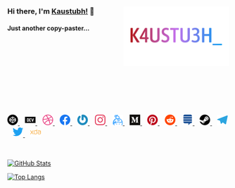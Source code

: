 ### Hi there, I'm [Kaustubh!](https://k4ustu3h.cf) 👋 <img alt="K4USTU3H_" style="float: right; width: 25vw;" src="https://raw.githubusercontent.com/k4ustu3h/k4ustu3h/master/assets/images/K4USTU3H_.png">

#### Just another copy-paster...

</br>
</br>
</br>
</br>
</br>
</br>
</br>
</br>
</br>
</br>

<a href="https://codepen.io/k4ustu3h">
  <img alt="Codepen" width="24px" src="https://raw.githubusercontent.com/k4ustu3h/k4ustu3h/master/assets/images/codepen.svg" />
</a>
&nbsp;&nbsp;
<a href="https://dev.to/k4ustu3h">
  <img alt="Dev" width="24px" src="https://raw.githubusercontent.com/k4ustu3h/k4ustu3h/master/assets/images/dev-dot-to.svg" />
</a>
&nbsp;&nbsp;
<a href="https://www.dribbble.com/k4ustu3h">
  <img alt="Dribbble" width="24px" src="https://raw.githubusercontent.com/k4ustu3h/k4ustu3h/master/assets/images/dribbble.svg" />
</a>
&nbsp;&nbsp;
<a href="https://fb.me/k4ustu3h">
  <img alt="Facebook" width="24px" src="https://raw.githubusercontent.com/k4ustu3h/k4ustu3h/master/assets/images/facebook.svg" />
</a>
&nbsp;&nbsp;
<a href="https://gravatar.com/kaustubhladiya">
  <img alt="Gravatar" width="24px" src="https://raw.githubusercontent.com/k4ustu3h/k4ustu3h/master/assets/images/gravatar.svg" />
</a>
&nbsp;&nbsp;
<a href="https://www.instagram.com/k4ustu3h">
  <img alt="Instagram" width="24px" src="https://raw.githubusercontent.com/k4ustu3h/k4ustu3h/master/assets/images/instagram.svg" />
</a>
&nbsp;&nbsp;
<a href="https://keybase.io/k4ustu3h">
  <img alt="Keybase" width="24px" src="https://raw.githubusercontent.com/k4ustu3h/k4ustu3h/master/assets/images/keybase.svg" />
</a>
&nbsp;&nbsp;
<a href="https://medium.com/@k4ustu3h">
  <img alt="Medium" width="24px" src="https://raw.githubusercontent.com/k4ustu3h/k4ustu3h/master/assets/images/medium.svg" />
</a>
&nbsp;&nbsp;
<a href="https://pinterest.com/k4ustu3h">
  <img alt="Pinterest" width="24px" src="https://raw.githubusercontent.com/k4ustu3h/k4ustu3h/master/assets/images/pinterest.svg" />
</a>
&nbsp;&nbsp;
<a href="https://www.reddit.com/u/kaustubhladiya">
  <img alt="Reddit" width="24px" src="https://raw.githubusercontent.com/k4ustu3h/k4ustu3h/master/assets/images/reddit.svg" />
</a>
&nbsp;&nbsp;
<a href="https://stackexchange.com/users/16727002">
  <img alt="Stack Exchange" width="24px" src="https://raw.githubusercontent.com/k4ustu3h/k4ustu3h/master/assets/images/stackexchange.svg" />
</a>
&nbsp;&nbsp;
<a href="https://steamcommunity.com/id/k4ustu3h">
  <img alt="Steam" width="24px" src="https://raw.githubusercontent.com/k4ustu3h/k4ustu3h/master/assets/images/steam.svg" />
</a>
&nbsp;&nbsp;
<a href="https://t.me/k4ustu3h">
  <img alt="Telegram" width="24px" src="https://raw.githubusercontent.com/k4ustu3h/k4ustu3h/master/assets/images/telegram.svg" />
</a>
&nbsp;&nbsp;
<a href="https://twitter.com/k4ustu3h">
  <img alt="Twitter" width="24px" src="https://raw.githubusercontent.com/k4ustu3h/k4ustu3h/master/assets/images/twitter.svg" />
</a>
&nbsp;&nbsp;
<a href="https://forum.xda-developers.com/member.php?u=9461231">
  <img alt="XDA Developers" width="24px" src="https://raw.githubusercontent.com/k4ustu3h/k4ustu3h/master/assets/images/xdadevelopers.svg" />
</a>
</br>
</br>
</br>

[![GitHub Stats](https://github-readme-stats.vercel.app/api?username=k4ustu3h&show_icons=true&title_color=b31818&text_color=fff&bg_color=000&icon_color=b31818&include_all_commits=true)](https://github.com/anuraghazra/github-readme-stats)

[![Top Langs](https://github-readme-stats.vercel.app/api/top-langs/?username=k4ustu3h&title_color=b31818&text_color=fff&bg_color=000&icon_color=b31818&layout=compact)](https://github.com/anuraghazra/github-readme-stats)
